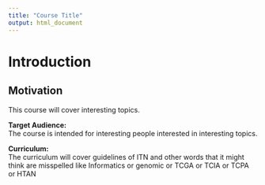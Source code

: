 ```yaml
---
title: "Course Title"
output: html_document
---
```


# Introduction 

## Motivation
This course will cover interesting topics.

**Target Audience:**  
The course is intended for interesting people interested in interesting topics.

**Curriculum:**  
The curriculum will cover guidelines of ITN and other words that it might think are misspelled like Informatics or genomic or TCGA or TCIA or TCPA or HTAN
